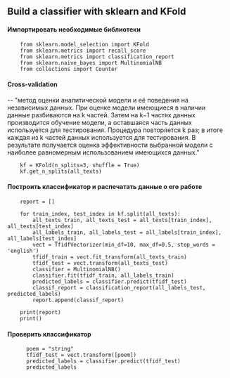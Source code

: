 ## Build a classifier with sklearn and KFold
#### Импортировать необходимые библиотеки
        from sklearn.model_selection import KFold
        from sklearn.metrics import recall_score
        from sklearn.metrics import classification_report
        from sklearn.naive_bayes import MultinomialNB
        from collections import Counter
        
#### Cross-validation 
-- "метод оценки аналитической модели и её поведения на независимых данных. При оценке модели имеющиеся в наличии данные разбиваются на k частей. Затем на k−1 частях данных производится обучение модели, а оставшаяся часть данных используется для тестирования. Процедура повторяется k раз; в итоге каждая из k частей данных используется для тестирования. В результате получается оценка эффективности выбранной модели с наиболее равномерным использованием имеющихся данных."

        kf = KFold(n_splits=3, shuffle = True)
        kf.get_n_splits(all_texts)

#### Построить классификатор и распечатать данные о его работе
        report = []

        for train_index, test_index in kf.split(all_texts):
            all_texts_train, all_texts_test = all_texts[train_index], all_texts[test_index]
            all_labels_train, all_labels_test = all_labels[train_index], all_labels[test_index]
            vect = TfidfVectorizer(min_df=10, max_df=0.5, stop_words = 'english')
            tfidf_train = vect.fit_transform(all_texts_train)
            tfidf_test = vect.transform(all_texts_test)
            classifier = MultinomialNB()
            classifier.fit(tfidf_train, all_labels_train)
            predicted_labels = classifier.predict(tfidf_test)
            classif_report = classification_report(all_labels_test, predicted_labels)
            report.append(classif_report)

        print(report)
        print()
  #### Проверить классификатор
          poem = "string"
          tfidf_test = vect.transform([poem])
          predicted_labels = classifier.predict(tfidf_test)
          predicted_labels
